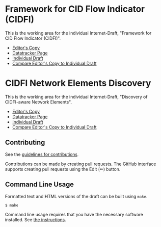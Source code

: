 # Framework for CID Flow Indicator (CIDFI)

This is the working area for the individual Internet-Draft, "Framework for CID Flow Indicator (CIDFI)".

* [Editor's Copy](https://danwing.github.io/cidfi/#go.draft-wing-cidfi.html)
* [Datatracker Page](https://datatracker.ietf.org/doc/draft-wing-cidfi)
* [Individual Draft](https://datatracker.ietf.org/doc/html/draft-wing-cidfi)
* [Compare Editor's Copy to Individual Draft](https://danwing.github.io/cidfi/#go.draft-wing-cidfi.diff)

# CIDFI Network Elements Discovery

This is the working area for the individual Internet-Draft, "Discovery of CIDFI-aware Network Elements".

* [Editor's Copy](https://danwing.github.io/cidfi/#go.draft-wing-cidfi-discovery.html)
* [Datatracker Page](https://datatracker.ietf.org/doc/draft-wing-cidfi-discovery)
* [Individual Draft](https://datatracker.ietf.org/doc/html/draft-wing-cidfi-discovery)
* [Compare Editor's Copy to Individual Draft](https://danwing.github.io/cidfi/#go.draft-wing-cidfi-discovery.diff)

## Contributing

See the
[guidelines for contributions](https://github.com/danwing/cidfi/blob/main/CONTRIBUTING.md).

Contributions can be made by creating pull requests.
The GitHub interface supports creating pull requests using the Edit (✏) button.


## Command Line Usage

Formatted text and HTML versions of the draft can be built using `make`.

```sh
$ make
```

Command line usage requires that you have the necessary software installed.  See
[the instructions](https://github.com/martinthomson/i-d-template/blob/main/doc/SETUP.md).

